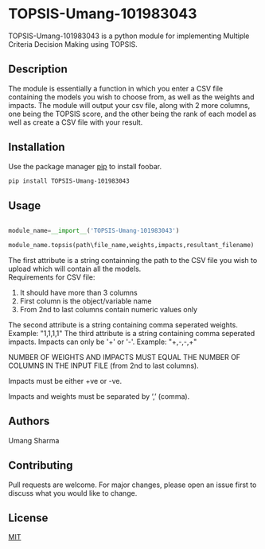 # TOPSIS-Umang-101983043

TOPSIS-Umang-101983043 is a python module for implementing Multiple Criteria Decision Making using TOPSIS. 

## Description

The module is essentially a function in which you enter a CSV file containing the models you wish to choose from, as well as the weights and impacts. 
The module will output your csv file, along with 2 more columns, one being the TOPSIS score, and the other being the rank of each model as well as create a CSV file with your result. 

## Installation

Use the package manager [pip](https://pip.pypa.io/en/stable/) to install foobar.

```bash
pip install TOPSIS-Umang-101983043
```

## Usage

```python

module_name=__import__('TOPSIS-Umang-101983043')

module_name.topsis(path\file_name,weights,impacts,resultant_filename)
```
The first attribute is a string containning the path to the CSV file you wish to upload which will contain all the models.   
Requirements for CSV file:
1. It should have more than 3 columns
2. First column is the object/variable name
3. From 2nd to last columns contain numeric values only

The second attribute is a string containing comma seperated weights.
Example: "1,1,1,1" 
The third attribute is a string containing comma seperated impacts. Impacts can only be '+' or '-'. 
Example: "+,-,-,+"

NUMBER OF WEIGHTS AND IMPACTS MUST EQUAL THE NUMBER OF COLUMNS IN THE INPUT FILE  (from 2nd to last columns).

Impacts must be either +ve or -ve.

Impacts and weights must be separated by ‘,’ (comma).

## Authors
Umang Sharma

## Contributing
Pull requests are welcome. For major changes, please open an issue first to discuss what you would like to change.


## License
[MIT](https://choosealicense.com/licenses/mit/)
